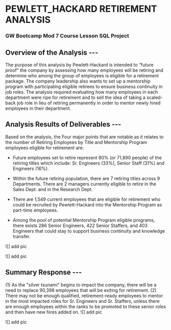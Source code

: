# **PEWLETT_HACKARD RETIREMENT ANALYSIS**
### GW Bootcamp Mod 7 Course Lesson SQL Project

## Overview of the Analysis ---
The purpose of this analysis by Pewlett-Hackard is intended to “future proof” the company by assessing how many employees will be retiring and determine who among the group of employees is eligible for a retirement package.  The company leadership also wants to set up a mentorship program with participating eligible retirees to ensure business continuity in job roles. 
The analysis required evaluating how many employees in each department were ripe for retirement and to sell the idea of taking a scaled-back job role in lieu of retiring permanently in order to mentor newly hired employees in their department. 


## Analysis Results of Deliverables ---

Based on the analysis, the Four major points that are notable as it relates to the number of Retiring Employees by Title and Mentorship Program employees eligible for retirement are:

+ Future employees set to retire represent 80% (or 71,890 people) of the retiring titles which include: Sr. Engineers (33%), Senior Staff (31%) and Engineers (16%).

+ Within the future retiring population, there are 7 retiring titles across 9 Departments. There are 2 managers currently eligible to retire in the Sales Dept. and in the Research Dept.

+ There are 1,549 current employees that are eligible for retirement who could be recruited by Pewlett-Hackard into the Mentorship Program as part-time employees.

+ Among the pool of potential Mentorship Program eligible programs, there exists 286 Senior Engineers, 422 Senior Staffers, and 403 Engineers that could stay to support business continuity and knowledge transfer.

![] add pic

![] add pic

 

## Summary Response ---
(1) As the "silver tsunami" begins to impact the company, there will be a need to replace 90,398 employees that will be exiting for retirement.
(2) There may not be enough qualified, retirement-ready employees to mentor in the most impacted roles for Sr. Engineers and Sr. Staffers, unless there are enough employees within the ranks to be promoted to these senior roles and then have new hires added on.
![] add pic

![] add pic





